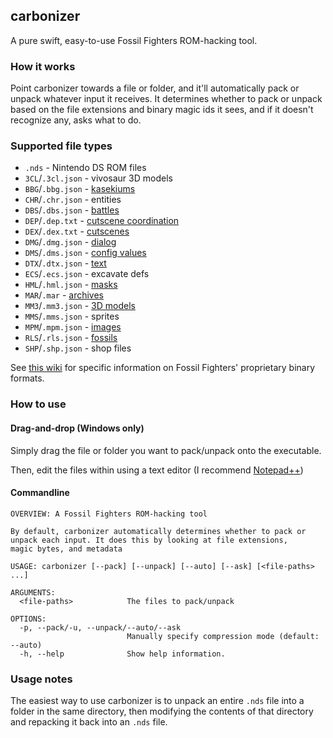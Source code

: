## carbonizer
A pure swift, easy-to-use Fossil Fighters ROM-hacking tool.

### How it works
Point carbonizer towards a file or folder, and it'll automatically pack or unpack whatever input it receives.
It determines whether to pack or unpack based on the file extensions and binary magic ids it sees, and if it doesn't recognize any, asks what to do.

### Supported file types
- `.nds` - Nintendo DS ROM files
- `3CL`/`.3cl.json` - vivosaur 3D models
- `BBG`/`.bbg.json` - [kasekiums](https://github.com/simonomi/ff1-binary-formats/wiki/BBG)
- `CHR`/`.chr.json` - entities
- `DBS`/`.dbs.json` - [battles](https://github.com/simonomi/ff1-binary-formats/wiki/DBS)
- `DEP`/`.dep.txt` - [cutscene coordination](https://github.com/simonomi/ff1-binary-formats/wiki/DEP)
- `DEX`/`.dex.txt` - [cutscenes](https://github.com/simonomi/ff1-binary-formats/wiki/DEX)
- `DMG`/`.dmg.json` - [dialog](https://github.com/simonomi/ff1-binary-formats/wiki/DMG)
- `DMS`/`.dms.json` - [config values](https://github.com/simonomi/ff1-binary-formats/wiki/DMS)
- `DTX`/`.dtx.json` - [text](https://github.com/simonomi/ff1-binary-formats/wiki/DTX)
- `ECS`/`.ecs.json` - excavate defs
- `HML`/`.hml.json` - [masks](https://github.com/simonomi/ff1-binary-formats/wiki/HML)
- `MAR`/`.mar` - [archives](https://github.com/simonomi/ff1-binary-formats/wiki/MAR,-MCM)
- `MM3`/`.mm3.json` - [3D models](https://github.com/simonomi/ff1-binary-formats/wiki/MM3)
- `MMS`/`.mms.json` - sprites
- `MPM`/`.mpm.json` - [images](https://github.com/simonomi/ff1-binary-formats/wiki/MPM)
- `RLS`/`.rls.json` - [fossils](https://github.com/simonomi/ff1-binary-formats/wiki/RLS)
- `SHP`/`.shp.json` - shop files

See [this wiki](https://github.com/simonomi/FF1_Binary_Formats/wiki) for specific information on Fossil Fighters' proprietary binary formats.

### How to use
#### Drag-and-drop (Windows only)
Simply drag the file or folder you want to pack/unpack onto the executable.

Then, edit the files within using a text editor (I recommend [Notepad++](https://notepad-plus-plus.org))

#### Commandline
```
OVERVIEW: A Fossil Fighters ROM-hacking tool

By default, carbonizer automatically determines whether to pack or unpack each input. It does this by looking at file extensions,
magic bytes, and metadata

USAGE: carbonizer [--pack] [--unpack] [--auto] [--ask] [<file-paths> ...]

ARGUMENTS:
  <file-paths>            The files to pack/unpack

OPTIONS:
  -p, --pack/-u, --unpack/--auto/--ask
                          Manually specify compression mode (default: --auto)
  -h, --help              Show help information.
```

### Usage notes
The easiest way to use carbonizer is to unpack an entire `.nds` file into a folder in the same directory, then modifying the contents of that directory and repacking it back into an `.nds` file.
